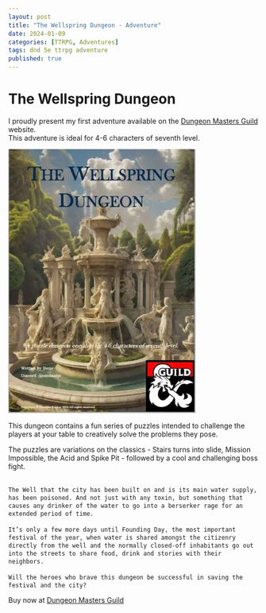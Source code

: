 ```yaml
---
layout: post
title: "The Wellspring Dungeon - Adventure"
date: 2024-01-09
categories: [TTRPG, Adventures]
tags: dnd 5e ttrpg adventure
published: true
---
```

# The Wellspring Dungeon
I proudly present my first adventure available on the [Dungeon Masters Guild](https://www.dmsguild.com/product/467504/The-Wellspring-Dungeon?affiliate_id=1416947 "The Wellspring Dungeon") website.  
This adventure is ideal for 4-6 characters of seventh level. 

[![The Wellspring Dungeon](/assets/img/posts/2024-01-09-twd-cover.webp)](https://www.dmsguild.com/product/467504/The-Wellspring-Dungeon?affiliate_id=1416947 "The Wellspring Dungeon")

This dungeon contains a fun series of puzzles intended to challenge the players at your table to creatively solve the problems they pose. 

The puzzles are variations on the classics - Stairs turns into slide, Mission Impossible, the Acid and Spike Pit - followed by a cool and challenging boss fight. 

~~~

The Well that the city has been built on and is its main water supply, has been poisoned. And not just with any toxin, but something that causes any drinker of the water to go into a berserker rage for an extended period of time. 

It’s only a few more days until Founding Day, the most important festival of the year, when water is shared amongst the citizenry directly from the well and the normally closed-off inhabitants go out into the streets to share food, drink and stories with their neighbors.

Will the heroes who brave this dungeon be successful in saving the festival and the city?

~~~

Buy now at [Dungeon Masters Guild](https://www.dmsguild.com/product/467504/The-Wellspring-Dungeon?affiliate_id=1416947) 
